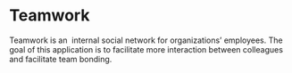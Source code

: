 # Teamwork
Teamwork is an ​ internal social network for organizations’ employees. The goal of this application is to facilitate more interaction between colleagues and facilitate team bonding. 

